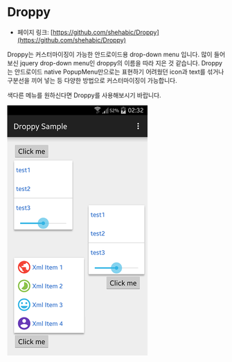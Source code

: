 # Droppy

- 페이지 링크: [https://github.com/shehabic/Droppy](https://github.com/shehabic/Droppy)

Droppy는 커스터마이징이 가능한 안드로이드용 drop-down menu 입니다. 
많이 들어보신 jquery drop-down menu인 droppy의 이름을 따라 지은 것 같습니다.
Droppy는 안드로이드 native PopupMenu만으로는 표현하기 어려웠던 icon과 text를 섞거나 구분선을 끼어 넣는 등 다양한 방법으로 커스터마이징이 가능합니다. 

색다른 메뉴를 원하신다면 Droppy를 사용해보시기 바랍니다.

![이미지](../img/007-15.png)